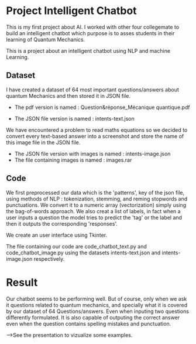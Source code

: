 # Project Intelligent Chatbot

This is my first project about AI. I worked with other four collegemate to build an intelligent chatbot which purpose is to asses students in their learning of Quantum Mechanics.

This is a project about an intelligent chatbot using NLP and machine Learning.


## Dataset
I have created a dataset of 64 most important questions/answers about quantum Mechanics and then stored it in JSON file.

- The pdf version is named : Question&réponse_Mécanique quantique.pdf

- The JSON file version is named : intents-text.json

We have encountered a problem to read maths equations so we decided to convert every text-based answer into a screenshot and store the name of this image file in the JSON file.

- The JSON file version with images is named : intents-image.json
- The file containing images is named : images.rar

## Code
We first preprocessed our data which is the 'patterns', key of the json file, using methods of NLP : tokenization, stemming, and reming stopwords and punctuations. We convert it to a numeric array (vectorization) simply using the bag-of-words approach. We also creat a list of labels, in fact when a user inputs a question the model tries to predict the 'tag' or the label and then it outputs the corresponding 'responses'.

We create an user interface using Tkinter.


The file containing our code are code_chatbot_text.py and code_chatbot_image.py using the datasets intents-text.json and intents-image.json respectively.

# Result
Our chatbot seems to be performing well. But of course, only when we ask it questions related to quantum mechanics, and specially what it is covered by our dataset of 64 Questions/answers.
Even when inputing two questions differently formulated. It is also capable of outputing the correct answer even when the question contains spelling mistakes and punctuation.

-->See the presentation to vizualize some examples.







